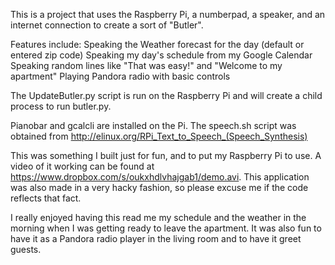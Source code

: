 This is a project that uses the Raspberry Pi, a numberpad, a speaker,
and an internet connection to create a sort of "Butler".

Features include:
Speaking the Weather forecast for the day (default or entered zip code)
Speaking my day's schedule from my Google Calendar
Speaking random lines like "That was easy!" and "Welcome to my apartment"
Playing Pandora radio with basic controls

The UpdateButler.py script is run on the Raspberry Pi and will create 
a child process to run butler.py.

Pianobar and gcalcli are installed on the Pi.
The speech.sh script was obtained from http://elinux.org/RPi_Text_to_Speech_(Speech_Synthesis)

This was something I built just for fun, and to put my Raspberry Pi to use.
A video of it working can be found at https://www.dropbox.com/s/oukxhdlvhajgab1/demo.avi.
This application was also made in a very hacky fashion, so please excuse me 
if the code reflects that fact.

I really enjoyed having this read me my schedule and the weather in the morning
when I was getting ready to leave the apartment.  It was also fun to have it as 
a Pandora radio player in the living room and to have it greet guests.
